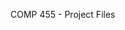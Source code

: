 COMP 455 - Project Files

<!-- [![Open In Colab](https://colab.research.google.com/assets/colab-badge.svg)](https://colab.research.google.com/github/the-redlord/comp455/blob/master/Image_Classification.ipynb) -->
